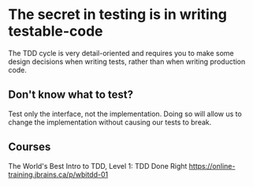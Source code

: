 # The secret in testing is in writing testable-code

The TDD cycle is very detail-oriented and requires you to make some design decisions when writing tests, rather than when writing production code.

## Don't know what to test?
Test only the interface, not the implementation. Doing so will allow us to change the implementation without causing our tests to break.

## Courses

The World's Best Intro to TDD, Level 1: TDD Done Right https://online-training.jbrains.ca/p/wbitdd-01
